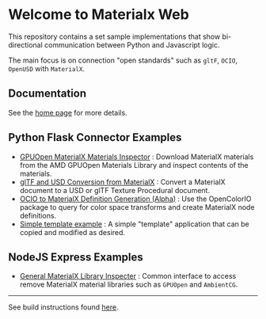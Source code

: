 # Welcome to Materialx Web

This repository contains a set sample implementations that show bi-directional communication between Python and Javascript logic.

The main focus is on connection "open standards" such as `gltF`, `OCIO`, `OpenUSD` with `MaterialX`.

## Documentation

See the <a href="https://kwokcb.github.io/materialxWeb/index.html">home page</a> for more details.

## Python Flask Connector Examples

- [GPUOpen MaterialX Materials Inspector](./flask/gpuopen/README.md) : Download MaterialX materials from the AMD GPUOpen Materials Library and inspect contents of the materials.
- [glTF and USD Conversion from MaterialX](./flask/converters/README.md) : Convert a MaterialX document to a USD or glTF Texture Procedural document.
- [OCIO to MaterialX Definition Generation (Alpha)](./flask/ocio/README.md) : Use the OpenColorIO package to query for color space transforms and create MaterialX node definitions.
- [Simple template example](./flask/template/README.md) : A simple "template" application that can be copied and modified as desired.

## NodeJS Express Examples

- [General MaterialX Library Inspecter](./nodejs/materialxLibraryInspector/README.md) : Common interface to access remove MaterialX material libraries such as `GPUOpen` and `AmbientCG`.

<hr>

See build instructions found <a href="https://github.com/kwokcb/materialxWeb/blob/main/utilities/README.md">here</a>.
